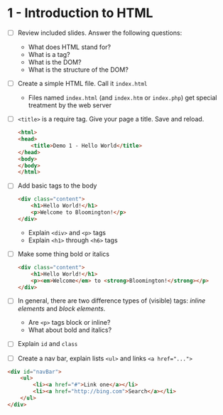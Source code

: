 # 1 - Introduction to HTML

  - [ ] Review included slides. Answer the following questions:
    * What does HTML stand for?
    * What is a tag?
    * What is the DOM?
    * What is the structure of the DOM?
    
  - [ ] Create a simple HTML file. Call it `index.html`
    
    * Files named `index.html` (and `index.htm` or 
      `index.php`) get special treatment by the web server

  - [ ] `<title>` is a require tag. Give your page a title.
        Save and reload.
    
    ```html
    <html>
    <head>
        <title>Demo 1 - Hello World</title>
    </head>
    <body>
    </body>
    </html>
    ```

  - [ ] Add basic tags to the body 
  
    ```html
    <div class="content">
        <h1>Hello World!</h1>
        <p>Welcome to Bloomington!</p>
    </div>
    ```

      * Explain `<div>` and `<p>` tags
      * Explain `<h1>` through `<h6>` tags
  
  - [ ] Make some thing bold or italics 
  
    ```html
    <div class="content">
        <h1>Hello World!</h1>
        <p><em>Welcome</em> to <strong>Bloomington!</strong></p>
    </div>
    ```
    
  - [ ] In general, there are two difference types of (visible) tags: *inline 
        elements* and *block elements*.
        
      * Are `<p>` tags block or inline?
      * What about bold and italics?
    
  - [ ] Explain `id` and `class`
  
  - [ ] Create a nav bar, explain lists `<ul>` and links `<a href="...">`
  
  ```html
  <div id="navBar">
      <ul>
          <li><a href="#">Link one</a></li>
          <li><a href="http://bing.com">Search</a></li>    
      </ul>
  </div>
  ```
  